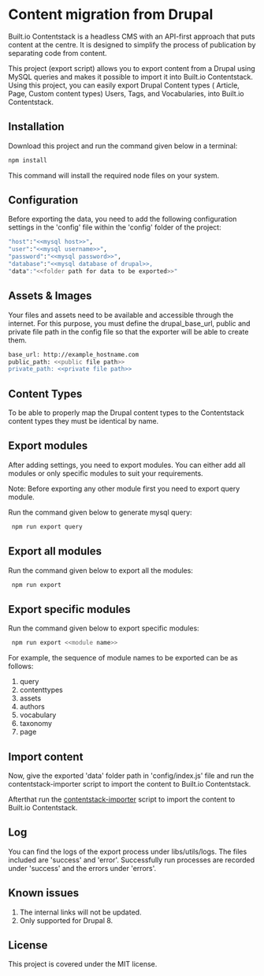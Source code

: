 # Content migration from Drupal

Built.io Contentstack is a headless CMS with an API-first approach that puts content at the centre. It is designed to simplify the process of publication by separating code from content.

This project (export script) allows you to export content from a Drupal using MySQL queries and makes it possible to import it into Built.io Contentstack. Using this project, you can easily export Drupal Content types ( Article, Page, Custom content types) Users, Tags, and Vocabularies, into Built.io Contentstack.


## Installation

Download this project and run the command given below in a terminal:

```bash
npm install
```

This command will install the required node files on your system.


## Configuration

Before exporting the data, you need to add the following configuration settings in the 'config' file within the 'config' folder of the project:

```bash
"host":"<<mysql host>>",
"user":"<<mysql username>>",
"password":"<<mysql password>>",
"database":"<<mysql database of drupal>>,
"data":"<<folder path for data to be exported>>"
```


## Assets & Images

Your files and assets need to be available and accessible through the internet. For this purpose, you must define the drupal_base_url, public and private file path in the config file so that the exporter will be able to create them.

```bash
base_url: http://example_hostname.com
public_path: <<public file path>>
private_path: <<private file path>>
```


## Content Types

To be able to properly map the Drupal content types to the Contentstack content types they must be identical by name.


## Export modules

After adding settings, you need to export modules. You can either add all modules or only specific modules to suit your requirements.

Note: Before exporting any other module first you need to export query module.

Run the command given below to generate mysql query:

```bash
 npm run export query
```


## Export all modules

Run the command given below to export all the modules:

```bash
 npm run export
```


## Export specific modules

Run the command given below to export specific modules:

```bash
 npm run export <<module name>>
```

For example, the sequence of module names to be exported can be as follows:

1. query
2. contenttypes
3. assets
4. authors
5. vocabulary
6. taxonomy
7. page


## Import content

Now, give the exported 'data' folder path in 'config/index.js' file and
run the contentstack-importer script to import the content to Built.io Contentstack.

Afterthat run the [contentstack-importer](https://github.com/builtio-contentstack/contentstack-import) script to import the content to Built.io Contentstack.


## Log

You can find the logs of the export process under libs/utils/logs. The files included are 'success' and 'error'. Successfully run processes are recorded under 'success' and the errors under 'errors'.


## Known issues

1. The internal links will not be updated.
2. Only supported for Drupal 8.


## License

This project is covered under the MIT license.

